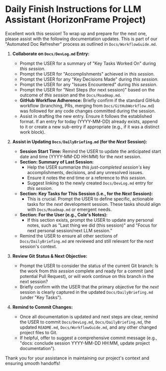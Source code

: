 # Daily Finish Instructions for LLM Assistant (HorizonFrame Project)

Excellent work this session! To wrap up and prepare for the next one, please assist with the following documentation updates. This is part of our "Automated Doc Refresher" process as outlined in `Docs/WorkflowGuide.md`.

1.  **Collaborate on `Docs/DevLog.md` Entry:**
    *   Prompt the USER for a summary of "Key Tasks Worked On" during *this session*.
    *   Prompt the USER for "Accomplishments" achieved in *this session*.
    *   Prompt the USER for any "Key Decisions Made" during *this session*.
    *   Prompt the USER for any "Issues Encountered" during *this session*.
    *   Prompt the USER for "Next Steps (for next session)" based on the outcome of *this session* and the `Docs/Roadmap.md`.
    *   **GitHub Workflow Adherence:** Briefly confirm if the standard GitHub workflow (branching, PRs, merging from `Docs/GitHubWorkflow.md`) was followed for any code changes committed during the session.
    *   Assist in drafting the new entry. Ensure it follows the established format. If an entry for today (YYYY-MM-DD) already exists, append to it or create a new sub-entry if appropriate (e.g., if it was a distinct work block).

2.  **Assist in Updating `Docs/DailyBriefing.md` (for the *Next* Session):**
    *   **Session Start Time:** Remind the USER to update the anticipated start date and time (YYYY-MM-DD HH:MM) for the *next* session.
    *   **Section: Summary of Last Session:**
        *   Help the USER summarize *this just-completed session's* key accomplishments, decisions, and any unresolved issues.
        *   Ensure it notes the end time or a reference to *this session*.
        *   Suggest linking to the newly created `Docs/DevLog.md` entry for *this session*.
    *   **Section: Key Tasks for This Session (i.e., for the *Next* Session):**
        *   This is crucial. Prompt the USER to define specific, actionable tasks for the *next* development session. These tasks should align with `Docs/Roadmap.md` or emergent needs.
    *   **Section: For the User (e.g., Cole's Notes):**
        *   If this section exists, prompt the USER to update any personal notes, such as "Last thing we did (this session)" and "Focus for next personal session/next LLM session."
    *   Remind the USER to ensure all other sections of `Docs/DailyBriefing.md` are reviewed and still relevant for the *next* session's context.

3.  **Review Git Status & Next Objective:**
    *   Prompt the USER to consider the status of the current Git branch: Is the work from *this session* complete and ready for a commit (and potential Pull Request), or will work continue on this branch in the next session?
    *   Briefly confirm with the USER that the primary objective for the *next* session is clearly captured in the updated `Docs/DailyBriefing.md` (under "Key Tasks").

4.  **Remind to Commit Changes:**
    *   Once all documentation is updated and next steps are clear, remind the USER to commit `Docs/DevLog.md`, `Docs/DailyBriefing.md`, the updated `README.md`, `Docs/WorkflowGuide.md`, and any other changed project files to Git.
    *   If helpful, offer to suggest a comprehensive commit message (e.g., "docs: conclude session YYYY-MM-DD HH:MM, update project documentation").

Thank you for your assistance in maintaining our project's context and ensuring smooth handoffs!

